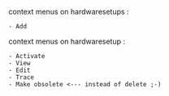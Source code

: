 context menus on hardwaresetups :

    - Add

context menus on hardwaresetup :

    - Activate
    - View
    - Edit
    - Trace
    - Make obsolete <--- instead of delete ;-)